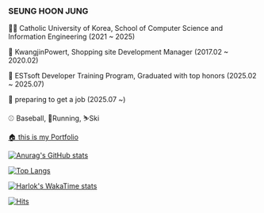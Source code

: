 ### SEUNG HOON JUNG

👨‍🎓 Catholic University of Korea, School of Computer Science and Information Engineering (2021 ~ 2025)

💼 KwangjinPowert, Shopping site Development Manager (2017.02 ~ 2020.02)

📖 ESTsoft Developer Training Program, Graduated with top honors (2025.02 ~ 2025.07)

📖 preparing to get a job (2025.07 ~)

⚾ Baseball, 🏃Running, ⛷️Ski

[🏠 this is my Portfolio](http://linen-artichoke-b37.notion.site/1b42ad07fb208075af7af79b6499a65f?pvs=74)


[![Anurag's GitHub stats](https://github-readme-stats.vercel.app/api?username=skoloks-10)](https://github.com/anuraghazra/github-readme-stats)

[![Top Langs](https://github-readme-stats.vercel.app/api/top-langs/?username=skoloks-10)](https://github.com/anuraghazra/github-readme-stats)

[![Harlok's WakaTime stats](https://github-readme-stats.vercel.app/api/wakatime?username=skoloks-10)](https://github.com/anuraghazra/github-readme-stats)

[![Hits](https://hits.seeyoufarm.com/api/count/incr/badge.svg?url=https%3A%2F%2Fgithub.com%2Fskoloks-10&count_bg=%2379C83D&title_bg=%23555555&icon=youtubetv.svg&icon_color=%23E7E7E7&title=hits&edge_flat=false)](https://hits.seeyoufarm.com)

